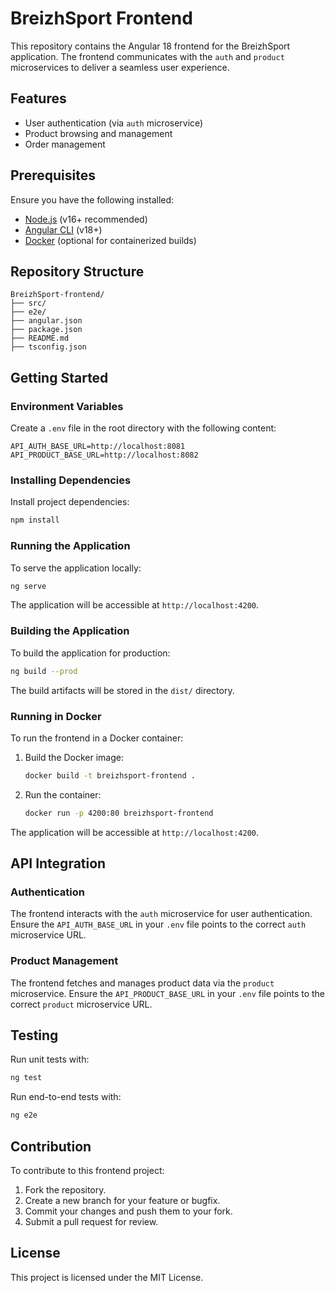 # BreizhSport Frontend

This repository contains the Angular 18 frontend for the BreizhSport application. The frontend communicates with the `auth` and `product` microservices to deliver a seamless user experience.

## Features

- User authentication (via `auth` microservice)
- Product browsing and management
- Order management

## Prerequisites

Ensure you have the following installed:

- [Node.js](https://nodejs.org/) (v16+ recommended)
- [Angular CLI](https://angular.io/cli) (v18+)
- [Docker](https://docs.docker.com/get-docker/) (optional for containerized builds)

## Repository Structure

```
BreizhSport-frontend/
├── src/
├── e2e/
├── angular.json
├── package.json
├── README.md
├── tsconfig.json
```

## Getting Started

### Environment Variables

Create a `.env` file in the root directory with the following content:

```
API_AUTH_BASE_URL=http://localhost:8081
API_PRODUCT_BASE_URL=http://localhost:8082
```

### Installing Dependencies

Install project dependencies:

```bash
npm install
```

### Running the Application

To serve the application locally:

```bash
ng serve
```

The application will be accessible at `http://localhost:4200`.

### Building the Application

To build the application for production:

```bash
ng build --prod
```

The build artifacts will be stored in the `dist/` directory.

### Running in Docker

To run the frontend in a Docker container:

1. Build the Docker image:

   ```bash
   docker build -t breizhsport-frontend .
   ```

2. Run the container:

   ```bash
   docker run -p 4200:80 breizhsport-frontend
   ```

The application will be accessible at `http://localhost:4200`.

## API Integration

### Authentication

The frontend interacts with the `auth` microservice for user authentication. Ensure the `API_AUTH_BASE_URL` in your `.env` file points to the correct `auth` microservice URL.

### Product Management

The frontend fetches and manages product data via the `product` microservice. Ensure the `API_PRODUCT_BASE_URL` in your `.env` file points to the correct `product` microservice URL.

## Testing

Run unit tests with:

```bash
ng test
```

Run end-to-end tests with:

```bash
ng e2e
```

## Contribution

To contribute to this frontend project:

1. Fork the repository.
2. Create a new branch for your feature or bugfix.
3. Commit your changes and push them to your fork.
4. Submit a pull request for review.

## License

This project is licensed under the MIT License.

